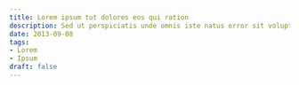 ```yaml
---
title: Lorem ipsum tut dolores eos qui ration
description: Sed ut perspiciatis unde omnis iste natus error sit voluptatem
date: 2013-09-08
tags:
- Lorem
- Ipsum
draft: false
---
```

